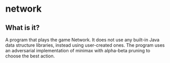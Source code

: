 # network
## What is it?
A program that plays the game Network. It does not use any built-in Java data structure libraries, instead using user-created ones. The program uses an adversarial implementation of minimax with alpha-beta pruning to choose the best action. 

